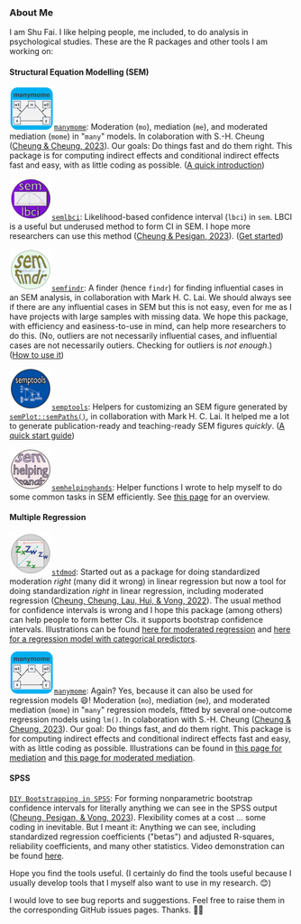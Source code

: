 ### About Me

I am Shu Fai. I like helping people, me included, to do analysis in psychological studies. These are the R packages and other tools I am working on:

#### Structural Equation Modelling (SEM)

<img src="figures/manymome_logo.png" align="bottom" height="75" />[`manymome`](https://sfcheung.github.io/manymome/): Moderation (`mo`), mediation (`me`), and moderated mediation (`mome`) in "`many`" models. In colaboration with S.-H. Cheung ([Cheung & Cheung, 2023](https://doi.org/10.3758/s13428-023-02224-z)). Our goals: Do things fast and do them right. This package is for computing indirect effects and conditional indirect effects fast and easy, with as little coding as possible. ([A quick introduction](https://sfcheung.github.io/manymome/articles/manymome.html))

<img src="figures/semlbci_logo.png" align="bottom" height="75" />[`semlbci`](https://sfcheung.github.io/semlbci/): Likelihood-based confidence interval (`lbci`) in `sem`. LBCI is a useful but underused method to form CI in SEM. I hope more researchers can use this method ([Cheung & Pesigan, 2023](https://doi.org/10.1080/10705511.2023.2183860)). ([Get started](https://sfcheung.github.io/semlbci/articles/semlbci.html))

<img src="figures/semfindr_logo.png" align="bottom" height="75" />[`semfindr`](https://sfcheung.github.io/semfindr/): A finder (hence `findr`) for finding influential cases in an SEM analysis, in collaboration with Mark H. C. Lai. We should always see if there are any influential cases in SEM but this is not easy, even for me as I have projects with large samples with missing data. We hope this package, with efficiency and easiness-to-use in mind, can help more researchers to do this. (No, outliers are not necessarily influential cases, and influential cases are not necessarily outiers. Checking for outliers is *not enough*.) ([How to use it](https://sfcheung.github.io/semfindr/articles/semfindr.html))

<img src="figures/semptools_logo.png" align="bottom" height="75" />[`semptools`](https://sfcheung.github.io/semptools/): Helpers for customizing an SEM figure generated by [`semPlot::semPaths()`](https://rdrr.io/pkg/semPlot/man/semPaths.html), in collaboration with Mark H. C. Lai. It helped me a lot to generate publication-ready and teaching-ready SEM figures *quickly*. ([A quick start guide](https://sfcheung.github.io/semptools/articles/semptools.html))

<img src="figures/semhelpinghands_logo.png" align="bottom" height="75" />[`semhelpinghands`](https://sfcheung.github.io/semhelpinghands/): Helper functions I wrote to help myself to do some common tasks in SEM efficiently. See [this page](https://sfcheung.github.io/semhelpinghands/articles/semhelpinghands.html) for an overview.

#### Multiple Regression

<img src="figures/stdmod_logo.png" align="bottom" height="75" />[`stdmod`](https://sfcheung.github.io/stdmod/): Started out as a package for doing standardized moderation *right* (many did it wrong) in linear regression but now a tool for doing standardization *right* in linear regression, including moderated regression ([Cheung, Cheung, Lau, Hui, & Vong, 2022](https://doi.org/10.1037/hea0001188)). The usual method for confidence intervals is wrong and I hope this package (among others) can help people to form better CIs. it supports bootstrap confidence intervals. Illustrations can be found [here for moderated regression](https://blogonresearch.github.io/posts/std_mod/) and [here for a regression model with categorical predictors](https://blogonresearch.github.io/posts/std_dummy/).

<img src="figures/manymome_logo.png" align="bottom" height="75" />[`manymome`](https://sfcheung.github.io/manymome/): Again? Yes, because it can also be used for regression models 😄! Moderation (`mo`), mediation (`me`), and moderated mediation (`mome`) in "`many`" regression models, fitted by several one-outcome regression models using `lm()`. In colaboration with S.-H. Cheung ([Cheung & Cheung, 2023](https://doi.org/10.3758/s13428-023-02224-z)). Our goal: Do things fast, and do them right. This package is for computing indirect effects and conditional indirect effects fast and easy, with as little coding as possible. Illustrations can be found in [this page for mediation](https://sfcheung.github.io/manymome/articles/med_lm.html) and [this page for moderated mediation](https://sfcheung.github.io/manymome/articles/mome_lm.html).

#### SPSS

[`DIY Bootstrapping in SPSS`](https://github.com/sfcheung/diybootstat): For forming nonparametric bootstrap confidence intervals for literally anything we can see in the SPSS output ([Cheung, Pesigan, & Vong, 2023](https://doi.org/10.3758/s13428-022-01808-5)). Flexibility comes at a cost ... some coding in inevitable. But I meant it: Anything we can see, including standardized regression coefficients ("betas") and adjusted R-squares, reliability coefficients, and many other statistics. Video demonstration can be found [here](https://youtube.com/playlist?list=PLIPS5VeTqgUoSlg2b-EIiCKU7vxwWEYY0&feature=shared).

Hope you find the tools useful. (I certainly do find the tools useful because I usually develop tools that I myself also want to use in my research. 😊)

I would love to see bug reports and suggestions. Feel free to raise them in the corresponding GitHub issues pages. Thanks. 🙏🙂

<!--
**sfcheung/sfcheung** is a ✨ _special_ ✨ repository because its `README.md` (this file) appears on your GitHub profile.

Here are some ideas to get you started:

- 🔭 I’m currently working on ...
- 🌱 I’m currently learning ...
- 👯 I’m looking to collaborate on ...
- 🤔 I’m looking for help with ...
- 💬 Ask me about ...
- 📫 How to reach me: ...
- 😄 Pronouns: ...
- ⚡ Fun fact: ...
-->
